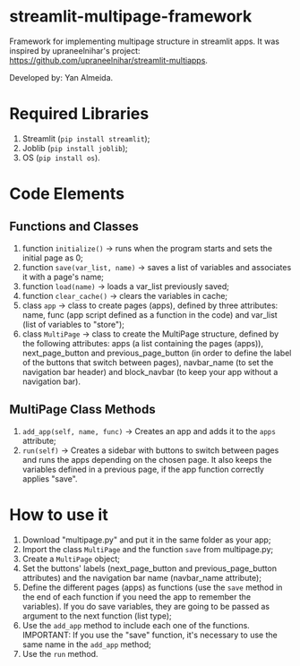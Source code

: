 # streamlit-multipage-framework
Framework for implementing multipage structure in streamlit apps.
It was inspired by upraneelnihar's project: https://github.com/upraneelnihar/streamlit-multiapps.

Developed by: Yan Almeida.

# Required Libraries
1. Streamlit (`pip install streamlit`);
2. Joblib (`pip install joblib`);
3. OS (`pip install os`).

# Code Elements

## Functions and Classes
1. function `initialize()` -> runs when the program starts and sets the initial page as 0;
2. function `save(var_list, name)` -> saves a list of variables and associates it with a page's name;
3. function `load(name)` -> loads a var_list previously saved;
4. function `clear_cache()` -> clears the variables in cache;
5. class `app` -> class to create pages (apps), defined by three attributes: name, func (app script defined as a function in the code) and var_list (list of variables to "store");
6. class `MultiPage` -> class to create the MultiPage structure, defined by the following attributes: apps (a list containing the pages (apps)), next_page_button and previous_page_button (in order to define the label of the buttons that switch between pages), navbar_name (to set the navigation bar header) and block_navbar (to keep your app without a navigation bar).

## MultiPage Class Methods
1. `add_app(self, name, func)` -> Creates an app and adds it to the `apps` attribute;
2. `run(self)` -> Creates a sidebar with buttons to switch between pages and runs the apps depending on the chosen page. It also keeps the variables defined in a previous page, if the app function correctly applies "save".

# How to use it
1. Download "multipage.py" and put it in the same folder as your app;
2. Import the class `MultiPage` and the function `save` from multipage.py;
3. Create a `MultiPage` object;
4. Set the buttons' labels (next_page_button and previous_page_button attributes) and the navigation bar name (navbar_name attribute);
5. Define the different pages (apps) as functions (use the `save` method in the end of each function if you need the app to remember the variables). If you do save variables, they are going to be passed as argument to the next function (list type);
6. Use the `add_app` method to include each one of the functions. IMPORTANT: If you use the "save" function, it's necessary to use the same name in the `add_app` method;
7. Use the `run` method.
